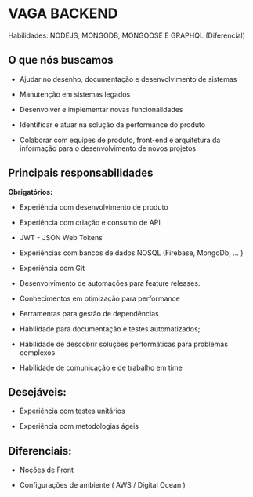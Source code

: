 # VAGA BACKEND

Habilidades: NODEJS, MONGODB, MONGOOSE E GRAPHQL (Diferencial)

## O que nós buscamos

- Ajudar no desenho, documentação e desenvolvimento de sistemas

- Manutenção em sistemas legados

- Desenvolver e implementar novas funcionalidades

- Identificar e atuar na solução da performance do produto

- Colaborar com equipes de produto, front-end e arquitetura da informação para o desenvolvimento de novos projetos

## Principais responsabilidades

**Obrigatórios:**

- Experiência com desenvolvimento de produto

- Experiência com criação e consumo de API

- JWT - JSON Web Tokens

- Experiências com bancos de dados NOSQL (Firebase, MongoDb, ... )

- Experiência com Git

- Desenvolvimento de automações para feature releases.

- Conhecimentos em otimização para performance

- Ferramentas para gestão de dependências

- Habilidade para documentação e testes automatizados;

- Habilidade de descobrir soluções performáticas para problemas complexos

- Habilidade de comunicação e de trabalho em time

## Desejáveis:

- Experiência com testes unitários

- Experiência com metodologias ágeis

## Diferenciais:

- Noções de Front

- Configurações de ambiente ( AWS / Digital Ocean )